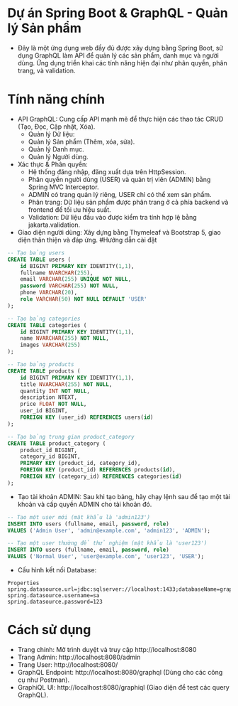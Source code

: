 # Dự án Spring Boot & GraphQL - Quản lý Sản phẩm
* Đây là một ứng dụng web đầy đủ được xây dựng bằng Spring Boot, sử dụng GraphQL làm API để quản lý các sản phẩm, danh mục và người dùng. Ứng dụng triển khai các tính năng hiện đại như phân quyền, phân trang, và validation.
# Tính năng chính
* API GraphQL: Cung cấp API mạnh mẽ để thực hiện các thao tác CRUD (Tạo, Đọc, Cập nhật, Xóa).
  * Quản lý Dữ liệu:
  * Quản lý Sản phẩm (Thêm, xóa, sửa).
  * Quản lý Danh mục.
  * Quản lý Người dùng.
* Xác thực & Phân quyền:
  * Hệ thống đăng nhập, đăng xuất dựa trên HttpSession.
  * Phân quyền người dùng (USER) và quản trị viên (ADMIN) bằng Spring MVC Interceptor.
  * ADMIN có trang quản lý riêng, USER chỉ có thể xem sản phẩm.
  * Phân trang: Dữ liệu sản phẩm được phân trang ở cả phía backend và frontend để tối ưu hiệu suất.
  * Validation: Dữ liệu đầu vào được kiểm tra tính hợp lệ bằng jakarta.validation.
* Giao diện người dùng: Xây dựng bằng Thymeleaf và Bootstrap 5, giao diện thân thiện và đáp ứng.
#Hướng dẫn cài đặt
```SQL
-- Tạo bảng users
CREATE TABLE users (
    id BIGINT PRIMARY KEY IDENTITY(1,1),
    fullname NVARCHAR(255),
    email VARCHAR(255) UNIQUE NOT NULL,
    password VARCHAR(255) NOT NULL,
    phone VARCHAR(20),
    role VARCHAR(50) NOT NULL DEFAULT 'USER'
);

-- Tạo bảng categories
CREATE TABLE categories (
    id BIGINT PRIMARY KEY IDENTITY(1,1),
    name NVARCHAR(255) NOT NULL,
    images VARCHAR(255)
);

-- Tạo bảng products
CREATE TABLE products (
    id BIGINT PRIMARY KEY IDENTITY(1,1),
    title NVARCHAR(255) NOT NULL,
    quantity INT NOT NULL,
    description NTEXT,
    price FLOAT NOT NULL,
    user_id BIGINT,
    FOREIGN KEY (user_id) REFERENCES users(id)
);

-- Tạo bảng trung gian product_category
CREATE TABLE product_category (
    product_id BIGINT,
    category_id BIGINT,
    PRIMARY KEY (product_id, category_id),
    FOREIGN KEY (product_id) REFERENCES products(id),
    FOREIGN KEY (category_id) REFERENCES categories(id)
);
```
* Tạo tài khoản ADMIN: Sau khi tạo bảng, hãy chạy lệnh sau để tạo một tài khoản và cấp quyền ADMIN cho tài khoản đó.
```SQL
-- Tạo một user mới (mật khẩu là 'admin123')
INSERT INTO users (fullname, email, password, role) 
VALUES ('Admin User', 'admin@example.com', 'admin123', 'ADMIN');

-- Tạo một user thường để thử nghiệm (mật khẩu là 'user123')
INSERT INTO users (fullname, email, password, role) 
VALUES ('Normal User', 'user@example.com', 'user123', 'USER');
```
* Cấu hình kết nối Database:
```code
Properties
spring.datasource.url=jdbc:sqlserver://localhost:1433;databaseName=graphql_db;encrypt=true;trustServerCertificate=true;
spring.datasource.username=sa
spring.datasource.password=123
```
# Cách sử dụng
* Trang chính: Mở trình duyệt và truy cập http://localhost:8080
* Trang Admin: http://localhost:8080/admin
* Trang User: http://localhost:8080/
* GraphQL Endpoint: http://localhost:8080/graphql (Dùng cho các công cụ như Postman).
* GraphiQL UI: http://localhost:8080/graphiql (Giao diện để test các query GraphQL).
